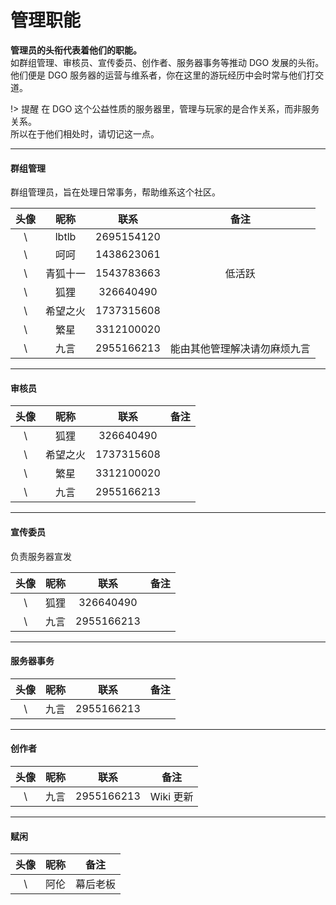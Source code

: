 <!-- information/administratorsFunction -->

# 管理职能

**管理员的头衔代表着他们的职能。** <br/>
如群组管理、审核员、宣传委员、创作者、服务器事务等推动 DGO 发展的头衔。<br/>
他们便是 DGO 服务器的运营与维系者，你在这里的游玩经历中会时常与他们打交道。<br/>

!> 提醒
在 DGO 这个公益性质的服务器里，管理与玩家的是合作关系，而非服务关系。<br/>
所以在于他们相处时，请切记这一点。

---

#### 群组管理

群组管理员，旨在处理日常事务，帮助维系这个社区。

| 头像 |   昵称   |    联系    |             备注             |
| :--: | :------: | :--------: | :--------------------------: |
|  \   |  lbtlb   | 2695154120 |                              |
|  \   |   呵呵   | 1438623061 |                              |
|  \   | 青狐十一 | 1543783663 |            低活跃            |
|  \   |   狐狸   | 326640490  |                              |
|  \   | 希望之火 | 1737315608 |                              |
|  \   |   繁星   | 3312100020 |                              |
|  \   |   九言   | 2955166213 | 能由其他管理解决请勿麻烦九言 |

---

#### 审核员

| 头像 |   昵称   |    联系    | 备注 |
| :--: | :------: | :--------: | :--: |
|  \   |   狐狸   | 326640490  |      |
|  \   | 希望之火 | 1737315608 |      |
|  \   |   繁星   | 3312100020 |      |
|  \   |   九言   | 2955166213 |      |

---

#### 宣传委员

负责服务器宣发

| 头像 | 昵称 |    联系    | 备注 |
| :--: | :--: | :--------: | :--: |
|  \   | 狐狸 | 326640490  |      |
|  \   | 九言 | 2955166213 |      |

---

#### 服务器事务

| 头像 | 昵称 |    联系    | 备注 |
| :--: | :--: | :--------: | :--: |
|  \   | 九言 | 2955166213 |      |

---

#### 创作者

| 头像 | 昵称 |    联系    |   备注    |
| :--: | :--: | :--------: | :-------: |
|  \   | 九言 | 2955166213 | Wiki 更新 |

---

#### 赋闲

| 头像 | 昵称 |   备注   |
| :--: | :--: | :------: |
|  \   | 阿伦 | 幕后老板 |
